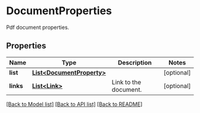 ﻿
# DocumentProperties
Pdf document properties.

## Properties
Name | Type | Description | Notes
------------ | ------------- | ------------- | -------------
**list** | [**List&lt;DocumentProperty&gt;**](DocumentProperty.md) |  | [optional]
**links** | [**List&lt;Link&gt;**](Link.md) | Link to the document. | [optional]


[[Back to Model list]](../README.md#documentation-for-models) [[Back to API list]](../README.md#documentation-for-api-endpoints) [[Back to README]](../README.md)


